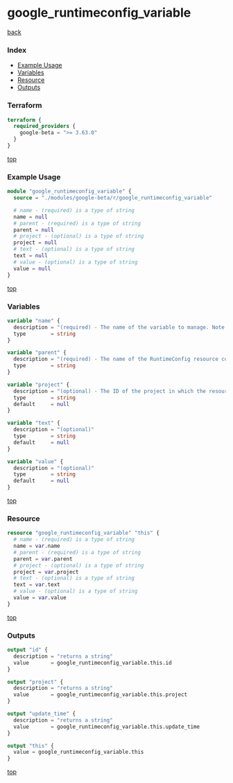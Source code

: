 # google_runtimeconfig_variable

[back](../google-beta.md)

### Index

- [Example Usage](#example-usage)
- [Variables](#variables)
- [Resource](#resource)
- [Outputs](#outputs)

### Terraform

```terraform
terraform {
  required_providers {
    google-beta = ">= 3.63.0"
  }
}
```

[top](#index)

### Example Usage

```terraform
module "google_runtimeconfig_variable" {
  source = "./modules/google-beta/r/google_runtimeconfig_variable"

  # name - (required) is a type of string
  name = null
  # parent - (required) is a type of string
  parent = null
  # project - (optional) is a type of string
  project = null
  # text - (optional) is a type of string
  text = null
  # value - (optional) is a type of string
  value = null
}
```

[top](#index)

### Variables

```terraform
variable "name" {
  description = "(required) - The name of the variable to manage. Note that variable names can be hierarchical using slashes (e.g. \"prod-variables/hostname\")."
  type        = string
}

variable "parent" {
  description = "(required) - The name of the RuntimeConfig resource containing this variable."
  type        = string
}

variable "project" {
  description = "(optional) - The ID of the project in which the resource belongs. If it is not provided, the provider project is used."
  type        = string
  default     = null
}

variable "text" {
  description = "(optional)"
  type        = string
  default     = null
}

variable "value" {
  description = "(optional)"
  type        = string
  default     = null
}
```

[top](#index)

### Resource

```terraform
resource "google_runtimeconfig_variable" "this" {
  # name - (required) is a type of string
  name = var.name
  # parent - (required) is a type of string
  parent = var.parent
  # project - (optional) is a type of string
  project = var.project
  # text - (optional) is a type of string
  text = var.text
  # value - (optional) is a type of string
  value = var.value
}
```

[top](#index)

### Outputs

```terraform
output "id" {
  description = "returns a string"
  value       = google_runtimeconfig_variable.this.id
}

output "project" {
  description = "returns a string"
  value       = google_runtimeconfig_variable.this.project
}

output "update_time" {
  description = "returns a string"
  value       = google_runtimeconfig_variable.this.update_time
}

output "this" {
  value = google_runtimeconfig_variable.this
}
```

[top](#index)